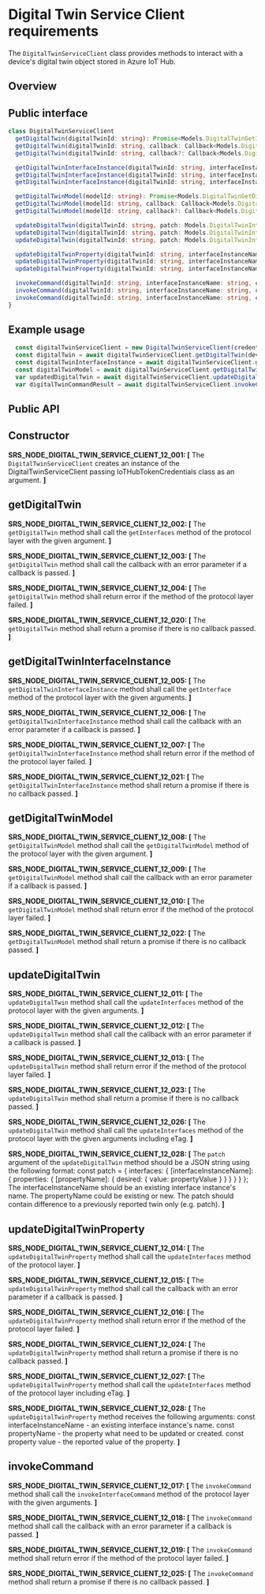 # Digital Twin Service Client requirements

The `DigitalTwinServiceClient` class provides methods to interact with a device's digital twin object stored in Azure IoT Hub.

## Overview

## Public interface

```typescript
class DigitalTwinServiceClient
  getDigitalTwin(digitalTwinId: string): Promise<Models.DigitalTwinGetInterfacesResponse>;
  getDigitalTwin(digitalTwinId: string, callback: Callback<Models.DigitalTwinGetInterfacesResponse>): void;
  getDigitalTwin(digitalTwinId: string, callback?: Callback<Models.DigitalTwinGetInterfacesResponse>): void | Promise<Models.DigitalTwinGetInterfacesResponse> {

  getDigitalTwinInterfaceInstance(digitalTwinId: string, interfaceInstanceName: string): Promise<Models.DigitalTwinGetInterfaceResponse>;
  getDigitalTwinInterfaceInstance(digitalTwinId: string, interfaceInstanceName: string, callback: Callback<Models.DigitalTwinGetInterfaceResponse>): void;
  getDigitalTwinInterfaceInstance(digitalTwinId: string, interfaceInstanceName: string, callback?: Callback<Models.DigitalTwinGetInterfaceResponse>): void | Promise<Models.DigitalTwinGetInterfaceResponse> {

  getDigitalTwinModel(modelId: string): Promise<Models.DigitalTwinGetDigitalTwinModelResponse>;
  getDigitalTwinModel(modelId: string, callback: Callback<Models.DigitalTwinGetDigitalTwinModelResponse>): void;
  getDigitalTwinModel(modelId: string, callback?: Callback<Models.DigitalTwinGetDigitalTwinModelResponse>): void | Promise<Models.DigitalTwinGetDigitalTwinModelResponse> {

  updateDigitalTwin(digitalTwinId: string, patch: Models.DigitalTwinInterfacesPatch): Promise<Models.DigitalTwinUpdateInterfacesResponse>;
  updateDigitalTwin(digitalTwinId: string, patch: Models.DigitalTwinInterfacesPatch, callback: Callback<Models.DigitalTwinUpdateInterfacesResponse>): void;
  updateDigitalTwin(digitalTwinId: string, patch: Models.DigitalTwinInterfacesPatch, callback?: Callback<Models.DigitalTwinUpdateInterfacesResponse>): void | Promise<Models.DigitalTwinUpdateInterfacesResponse> {

  updateDigitalTwinProperty(digitalTwinId: string, interfaceInstanceName: string, propertyName: string, propertyValue: string): Promise<Models.DigitalTwinUpdateInterfacesResponse>;
  updateDigitalTwinProperty(digitalTwinId: string, interfaceInstanceName: string, propertyName: string, propertyValue: string, callback: Callback<Models.DigitalTwinUpdateInterfacesResponse>): void;
  updateDigitalTwinProperty(digitalTwinId: string, interfaceInstanceName: string, propertyName: string, propertyValue: string, callback?: Callback<Models.DigitalTwinUpdateInterfacesResponse>): void | Promise<Models.DigitalTwinUpdateInterfacesResponse> {

  invokeCommand(digitalTwinId: string, interfaceInstanceName: string, commandName: string, argument: string): Promise<Models.DigitalTwinInvokeInterfaceCommandResponse>;
  invokeCommand(digitalTwinId: string, interfaceInstanceName: string, commandName: string, argument: string, callback: Callback<Models.DigitalTwinInvokeInterfaceCommandResponse>): void;
  invokeCommand(digitalTwinId: string, interfaceInstanceName: string, commandName: string, argument: string, callback?: Callback<Models.DigitalTwinInvokeInterfaceCommandResponse>): void | Promise<Models.DigitalTwinInvokeInterfaceCommandResponse> {
}
```

## Example usage

```javascript
  const digitalTwinServiceClient = new DigitalTwinServiceClient(credentials);
  const digitalTwin = await digitalTwinServiceClient.getDigitalTwin(deviceDescription.deviceId);
  const digitalTwinInterfaceInstance = await digitalTwinServiceClient.getDigitalTwinInterfaceInstance(deviceDescription.deviceId, interfaceInstanceName);
  const digitalTwinModel = await digitalTwinServiceClient.getDigitalTwinModel(modelId);
  var updatedDigitalTwin = await digitalTwinServiceClient.updateDigitalTwin(deviceDescription.deviceId, patch, digitalTwin.eTag);
  var digitalTwinCommandResult = await digitalTwinServiceClient.invokeCommand(digitalTwin.Id, digitalTwinInterfaceInstanceName, digitalTwinCommandName, digitalTwinArgument);
```

## Public API

## Constructor

**SRS_NODE_DIGITAL_TWIN_SERVICE_CLIENT_12_001: [** The `DigitalTwinServiceClient` creates an instance of the DigitalTwinServiceClient passing IoTHubTokenCredentials class as an argument. **]**

## getDigitalTwin

**SRS_NODE_DIGITAL_TWIN_SERVICE_CLIENT_12_002: [** The `getDigitalTwin` method shall call the `getInterfaces` method of the protocol layer with the given argument. **]**

**SRS_NODE_DIGITAL_TWIN_SERVICE_CLIENT_12_003: [** The `getDigitalTwin` method shall call the callback with an error parameter if a callback is passed. **]**

**SRS_NODE_DIGITAL_TWIN_SERVICE_CLIENT_12_004: [** The `getDigitalTwin` method shall return error if the method of the protocol layer failed. **]**

**SRS_NODE_DIGITAL_TWIN_SERVICE_CLIENT_12_020: [** The `getDigitalTwin` method shall return a promise if there is no callback passed. **]**

## getDigitalTwinInterfaceInstance

**SRS_NODE_DIGITAL_TWIN_SERVICE_CLIENT_12_005: [** The `getDigitalTwinInterfaceInstance` method shall call the `getInterface` method of the protocol layer with the given arguments. **]**

**SRS_NODE_DIGITAL_TWIN_SERVICE_CLIENT_12_006: [** The `getDigitalTwinInterfaceInstance` method shall call the callback with an error parameter if a callback is passed. **]**

**SRS_NODE_DIGITAL_TWIN_SERVICE_CLIENT_12_007: [** The `getDigitalTwinInterfaceInstance` method shall return error if the method of the protocol layer failed. **]**

**SRS_NODE_DIGITAL_TWIN_SERVICE_CLIENT_12_021: [** The `getDigitalTwinInterfaceInstance` method shall return a promise if there is no callback passed. **]**

## getDigitalTwinModel

**SRS_NODE_DIGITAL_TWIN_SERVICE_CLIENT_12_008: [** The `getDigitalTwinModel` method shall call the `getDigitalTwinModel` method of the protocol layer with the given argument. **]**

**SRS_NODE_DIGITAL_TWIN_SERVICE_CLIENT_12_009: [** The `getDigitalTwinModel` method shall call the callback with an error parameter if a callback is passed. **]**

**SRS_NODE_DIGITAL_TWIN_SERVICE_CLIENT_12_010: [** The `getDigitalTwinModel` method shall return error if the method of the protocol layer failed. **]**

**SRS_NODE_DIGITAL_TWIN_SERVICE_CLIENT_12_022: [** The `getDigitalTwinModel` method shall return a promise if there is no callback passed. **]**

## updateDigitalTwin

**SRS_NODE_DIGITAL_TWIN_SERVICE_CLIENT_12_011: [** The `updateDigitalTwin` method shall call the `updateInterfaces` method of the protocol layer with the given arguments. **]**

**SRS_NODE_DIGITAL_TWIN_SERVICE_CLIENT_12_012: [** The `updateDigitalTwin` method shall call the callback with an error parameter if a callback is passed. **]**

**SRS_NODE_DIGITAL_TWIN_SERVICE_CLIENT_12_013: [** The `updateDigitalTwin` method shall return error if the method of the protocol layer failed. **]**

**SRS_NODE_DIGITAL_TWIN_SERVICE_CLIENT_12_023: [** The `updateDigitalTwin` method shall return a promise if there is no callback passed. **]**

**SRS_NODE_DIGITAL_TWIN_SERVICE_CLIENT_12_026: [** The `updateDigitalTwin` method shall call the `updateInterfaces` method of the protocol layer with the given arguments including eTag. **]**

**SRS_NODE_DIGITAL_TWIN_SERVICE_CLIENT_12_028: [** The `patch` argument of the `updateDigitalTwin` method should be a JSON string using the following format:
 const patch = {
    interfaces: {
      [interfaceInstanceName]: {
        properties: {
          [propertyName]: {
            desired: {
              value: propertyValue
            }
          }
        }
      }
    }
  };
  The interfaceInstanceName should be an existing interface instance's name.
  The propertyName could be existing or new.
  The patch should contain difference to a previously reported twin only (e.g. patch).
 **]**

## updateDigitalTwinProperty

**SRS_NODE_DIGITAL_TWIN_SERVICE_CLIENT_12_014: [** The `updateDigitalTwinProperty` method shall call the `updateInterfaces` method of the protocol layer. **]**

**SRS_NODE_DIGITAL_TWIN_SERVICE_CLIENT_12_015: [** The `updateDigitalTwinProperty` method shall call the callback with an error parameter if a callback is passed. **]**

**SRS_NODE_DIGITAL_TWIN_SERVICE_CLIENT_12_016: [** The `updateDigitalTwinProperty` method shall return error if the method of the protocol layer failed. **]**

**SRS_NODE_DIGITAL_TWIN_SERVICE_CLIENT_12_024: [** The `updateDigitalTwinProperty` method shall return a promise if there is no callback passed. **]**

**SRS_NODE_DIGITAL_TWIN_SERVICE_CLIENT_12_027: [** The `updateDigitalTwinProperty` method shall call the `updateInterfaces` method of the protocol layer including eTag. **]**

**SRS_NODE_DIGITAL_TWIN_SERVICE_CLIENT_12_028: [** The `updateDigitalTwinProperty` method receives the following arguments:
  const interfaceInstanceName - an existing interface instance's name.
  const propertyName - the property what need to be updated or created.
  const property value - the reported value of the property.
 **]**

## invokeCommand

**SRS_NODE_DIGITAL_TWIN_SERVICE_CLIENT_12_017: [** The `invokeCommand` method shall call the `invokeInterfaceCommand` method of the protocol layer with the given arguments. **]**

**SRS_NODE_DIGITAL_TWIN_SERVICE_CLIENT_12_018: [** The `invokeCommand` method shall call the callback with an error parameter if a callback is passed. **]**

**SRS_NODE_DIGITAL_TWIN_SERVICE_CLIENT_12_019: [** The `invokeCommand` method shall return error if the method of the protocol layer failed. **]**

**SRS_NODE_DIGITAL_TWIN_SERVICE_CLIENT_12_025: [** The `invokeCommand` method shall return a promise if there is no callback passed. **]**
